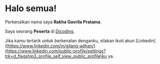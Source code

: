 # Halo semua! 

Perkenalkan nama saya **Rakha Gavrila Pratama**.<br>

Saya seorang **Peserta** di [Dicoding](https://www.dicoding.com/).<br>

Jika kamu tertarik untuk berkenalan denganku, silakan ikuti akun [Linkedin]([https://www.linkedin.com/in/gilang-adhan/](https://www.linkedin.com/public-profile/settings?trk=d_flagship3_profile_self_view_public_profile)ku ya.
